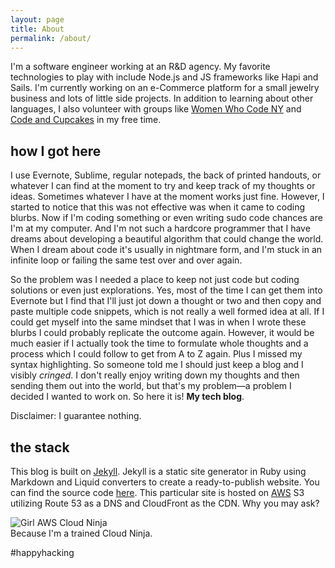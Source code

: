 ```yaml
---
layout: page
title: About
permalink: /about/
---
```


I'm a software engineer working at an R&D agency. My favorite technologies to play with include Node.js and JS frameworks like Hapi and Sails. I'm currently working on an e-Commerce platform for a small jewelry business and lots of little side projects. In addition to learning about other languages, I also volunteer with groups like [Women Who Code NY](https://twitter.com/WomenWhoCodeNYC) and [Code and Cupcakes](https://twitter.com/codecupcakeschi) in my free time.

## how I got here

I use Evernote, Sublime, regular notepads, the back of printed handouts, or whatever I can find at the moment to try and keep track of my thoughts or ideas. Sometimes whatever I have at the moment works just fine. However, I started to notice that this was not effective was when it came to coding blurbs. Now if I'm coding something or even writing sudo code chances are I'm at my computer. And I'm not such a hardcore programmer that I have dreams about developing a beautiful algorithm that could change the world. When I dream about code it's usually in nightmare form, and I'm stuck in an infinite loop or failing the same test over and over again. 

So the problem was I needed a place to keep not just code but coding solutions or even just explorations. Yes, most of the time I can get them into Evernote but I find that I'll just jot down a thought or two and then copy and paste multiple code snippets, which is not really a well formed idea at all. If I could get myself into the same mindset that I was in when I wrote these blurbs I could probably replicate the outcome again. However, it would be much easier if I actually took the time to formulate whole thoughts and a process which I could follow to get from A to Z again. Plus I missed my syntax highlighting. So someone told me I should just keep a blog and I visibly *cringed*. I don't really enjoy writing down my thoughts and then sending them out into the world, but that's my problem&mdash;a problem I decided I wanted to work on. So here it is! **My tech blog**.

<div class="message-center">
  Disclaimer: I guarantee nothing.
</div>

## the stack

This blog is built on [Jekyll](http://jekyllrb.com/). Jekyll is a static site generator in Ruby using Markdown and Liquid converters to create a ready-to-publish website. You can find the source code [here](https://github.com/jekyll/jekyll). This particular site is hosted on [AWS](http://aws.amazon.com/) S3 utilizing Route 53 as a DNS and CloudFront as the CDN. Why you may ask?

<img class="img-ninja" src="{{ site.baseurl }}public/cloudninja.png" alt="Girl AWS Cloud Ninja">
<div class="message-center">
  Because I'm a trained Cloud Ninja.
</div>

<span class="accent">#happyhacking</span>